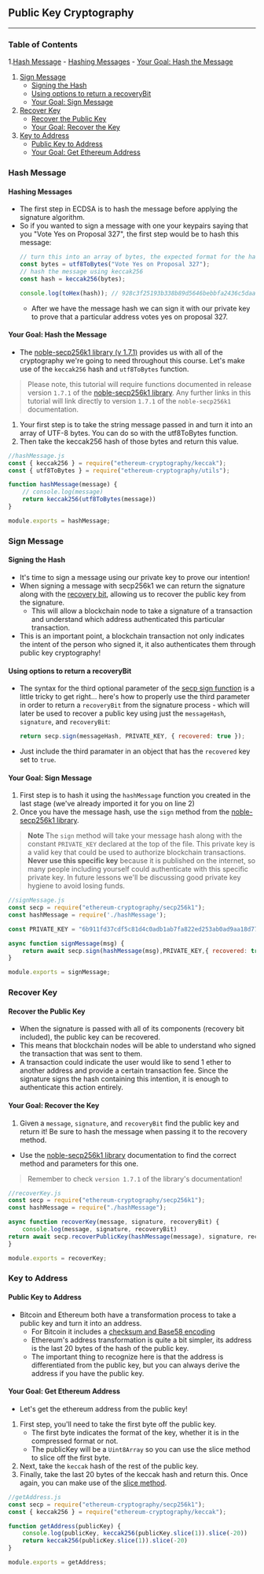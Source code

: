 ## Public Key Cryptography

---

### Table of Contents
1.[Hash Message](#hash-message)
    - [Hashing Messages](#hashing-messages)
    - [Your Goal: Hash the Message](#your-goal-hash-the-message)
1. [Sign Message](#sign-message)
    - [Signing the Hash](#signing-the-hash)
    - [Using options to return a recoveryBit](#using-options-to-return-a-recoverybit)
    - [Your Goal: Sign Message](#your-goal-sign-message)
1. [Recover Key](#recover-key)
    - [Recover the Public Key](#recover-the-public-key)
    - [Your Goal: Recover the Key](#your-goal-recover-the-key)
1. [Key to Address](#key-to-address)
    - [Public Key to Address](#public-key-to-address)
    - [Your Goal: Get Ethereum Address](#your-goal-get-ethereum-address)


### Hash Message
#### Hashing Messages
- The first step in ECDSA is to hash the message before applying the signature algorithm.
- So if you wanted to sign a message with one your keypairs saying that you "Vote Yes on Proposal 327", the first step would be to hash this message:
    ```js
    // turn this into an array of bytes, the expected format for the hash algorithm
    const bytes = utf8ToBytes("Vote Yes on Proposal 327");
    // hash the message using keccak256
    const hash = keccak256(bytes); 

    console.log(toHex(hash)); // 928c3f25193b338b89d5646bebbfa2436c5daa1d189f9c565079dcae379a43be
    ```
    - After we have the message hash we can sign it with our private key to prove that a particular address votes yes on proposal 327. 
#### Your Goal: Hash the Message
- The [noble-secp256k1 library (v 1.7.1)](https://github.com/paulmillr/noble-secp256k1/tree/1.7.1) provides us with all of the cryptography we're going to need throughout this course. Let's make use of the ``keccak256`` hash and ``utf8ToBytes`` function.
> Please note, this tutorial will require functions documented in release version ``1.7.1`` of the [noble-secp256k1 library](https://github.com/paulmillr/noble-secp256k1/tree/1.7.1). Any further links in this tutorial will link directly to version ``1.7.1`` of the ``noble-secp256k1`` documentation.
1. Your first step is to take the string message passed in and turn it into an array of UTF-8 bytes. You can do so with the utf8ToBytes function.
2. Then take the keccak256 hash of those bytes and return this value.
```js
//hashMessage.js
const { keccak256 } = require("ethereum-cryptography/keccak");
const { utf8ToBytes } = require("ethereum-cryptography/utils");

function hashMessage(message) {
    // console.log(message)
    return keccak256(utf8ToBytes(message))
}

module.exports = hashMessage;
```

### Sign Message
#### Signing the Hash
- It's time to sign a message using our private key to prove our intention!
- When signing a message with secp256k1 we can return the signature along with the [recovery bit](https://cryptobook.nakov.com/digital-signatures/ecdsa-sign-verify-messages#ecdsa-public-key-recovery-from-signature), allowing us to recover the public key from the signature. 
    - This will allow a blockchain node to take a signature of a transaction and understand which address authenticated this particular transaction.
- This is an important point, a blockchain transaction not only indicates the intent of the person who signed it, it also authenticates them through public key cryptography!
#### Using options to return a recoveryBit
- The syntax for the third optional parameter of the [secp sign function](https://github.com/paulmillr/noble-secp256k1/tree/1.7.1#signmsghash-privatekey) is a little tricky to get right... here's how to properly use the third parameter in order to return a ``recoveryBit`` from the signature process - which will later be used to recover a public key using just the ``messageHash``, ``signature``, and ``recoveryBit``:
    ```js
    return secp.sign(messageHash, PRIVATE_KEY, { recovered: true });
    ```
- Just include the third paramater in an object that has the ``recovered`` key set to ``true``.
#### Your Goal: Sign Message
1. First step is to hash it using the ``hashMessage`` function you created in the last stage (we've already imported it for you on line 2)
1. Once you have the message hash, use the ``sign`` method from the [noble-secp256k1 library](https://github.com/paulmillr/noble-secp256k1/tree/1.7.1#signmsghash-privatekey).
> **Note**
> The ``sign`` method will take your message hash along with the constant ``PRIVATE_KEY`` declared at the top of the file. This private key is a valid key that could be used to authorize blockchain transactions. **Never use this specific key** because it is published on the internet, so many people including yourself could authenticate with this specific private key. In future lessons we'll be discussing good private key hygiene to avoid losing funds.
```js
//signMessage.js
const secp = require("ethereum-cryptography/secp256k1");
const hashMessage = require('./hashMessage');

const PRIVATE_KEY = "6b911fd37cdf5c81d4c0adb1ab7fa822ed253ab0ad9aa18d77257c88b29b718e";

async function signMessage(msg) {
    return await secp.sign(hashMessage(msg),PRIVATE_KEY,{ recovered: true})
}

module.exports = signMessage;
```

### Recover Key
#### Recover the Public Key
- When the signature is passed with all of its components (recovery bit included), the public key can be recovered.
- This means that blockchain nodes will be able to understand who signed the transaction that was sent to them.
- A transaction could indicate the user would like to send 1 ether to another address and provide a certain transaction fee. Since the signature signs the hash containing this intention, it is enough to authenticate this action entirely.
#### Your Goal: Recover the Key
1. Given a ``message``, ``signature``, and ``recoveryBit`` find the public key and return it! Be sure to hash the message when passing it to the recovery method.
- Use the [noble-secp256k1 library](https://github.com/paulmillr/noble-secp256k1/tree/1.7.1) documentation to find the correct method and parameters for this one.
> Remember to check ``version 1.7.1`` of the library's documentation!
```js
//recoverKey.js
const secp = require("ethereum-cryptography/secp256k1");
const hashMessage = require("./hashMessage");

async function recoverKey(message, signature, recoveryBit) {
    console.log(message, signature, recoveryBit)
return await secp.recoverPublicKey(hashMessage(message), signature, recoveryBit )
}

module.exports = recoverKey;
```


### Key to Address
#### Public Key to Address
- Bitcoin and Ethereum both have a transformation process to take a public key and turn it into an address.
    - For Bitcoin it includes a [checksum and Base58 encoding](https://en.bitcoin.it/wiki/Technical_background_of_version_1_Bitcoin_addresses)
    - Ethereum's address transformation is quite a bit simpler, its address is the last 20 bytes of the hash of the public key.
    - The important thing to recognize here is that the address is differentiated from the public key, but you can always derive the address if you have the public key.
#### Your Goal: Get Ethereum Address
- Let's get the ethereum address from the public key!
1. First step, you'll need to take the first byte off the public key.
    - The first byte indicates the format of the key, whether it is in the compressed format or not.
    - The publicKey will be a ``Uint8Array`` so you can use the slice method to slice off the first byte.
1. Next, take the ``keccak`` hash of the rest of the public key.
1. Finally, take the last 20 bytes of the keccak hash and return this. Once again, you can make use of the [slice method](https://developer.mozilla.org/en-US/docs/Web/JavaScript/Reference/Global_Objects/TypedArray/slice).
```js
//getAddress.js
const secp = require("ethereum-cryptography/secp256k1");
const { keccak256 } = require("ethereum-cryptography/keccak");

function getAddress(publicKey) {
    console.log(publicKey, keccak256(publicKey.slice(1)).slice(-20))
    return keccak256(publicKey.slice(1)).slice(-20)
}

module.exports = getAddress;
```